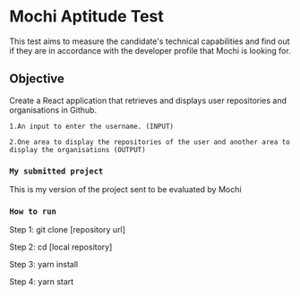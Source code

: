 # Mochi Aptitude Test

This test aims to measure the candidate's technical capabilities and find out if they are in accordance with the developer profile that Mochi is looking for.

## Objective

Create a React application that retrieves and displays user repositories and organisations in Github.


    1.An input to enter the username. (INPUT)

    2.One area to display the repositories of the user and another area to display the organisations (OUTPUT)


### `My submitted project`

This is my version of the project sent to be evaluated by Mochi

### `How to run`

Step 1:
git clone [repository url]

Step 2:
cd [local repository]

Step 3:
yarn install

Step 4:
yarn start
